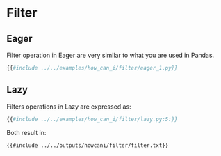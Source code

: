 # Filter

## Eager

Filter operation in Eager are very similar to what you are used in Pandas.

```python
{{#include ../../examples/how_can_i/filter/eager_1.py}}
```

## Lazy

Filters operations in Lazy are expressed as:

```python
{{#include ../../examples/how_can_i/filter/lazy.py:5:}}
```

Both result in:

```text
{{#include ../../outputs/howcani/filter/filter.txt}}
```
